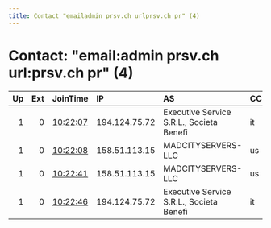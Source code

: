 ```yaml
---
title: Contact "emailadmin prsv.ch urlprsv.ch pr" (4)
---
```


# Contact: "email:admin prsv.ch url:prsv.ch pr" (4)

|   Up |   Ext | JoinTime                                                                                              | IP            | AS                                       | CC   |   ORp |   Dirp | OS    | Version   | Nickname   |   eFamMembers |
|-----:|------:|:------------------------------------------------------------------------------------------------------|:--------------|:-----------------------------------------|:-----|------:|-------:|:------|:----------|:-----------|--------------:|
|    1 |     0 | [10:22:07](https://nusenu.github.io/OrNetStats/w/relay/56F6103EA47A895E920394CBD31E68905D45CF4F.html) | 194.124.75.72 | Executive Service S.R.L., Societa Benefi | it   |  9000 |      0 | Linux | 0.4.7.12  | prsv       |            86 |
|    1 |     0 | [10:22:08](https://nusenu.github.io/OrNetStats/w/relay/A32D8608B6A390D44D120124010009364D4782C1.html) | 158.51.113.15 | MADCITYSERVERS-LLC                       | us   |  9000 |      0 | Linux | 0.4.7.12  | prsv       |            86 |
|    1 |     0 | [10:22:41](https://nusenu.github.io/OrNetStats/w/relay/6CC2913E1CF35CA56A8EAF3CC55B9FFAD28BD1FB.html) | 158.51.113.15 | MADCITYSERVERS-LLC                       | us   |  9100 |      0 | Linux | 0.4.7.12  | prsv       |            86 |
|    1 |     0 | [10:22:46](https://nusenu.github.io/OrNetStats/w/relay/210AAEFE7094154F272ACB9ECD5C472DA0424060.html) | 194.124.75.72 | Executive Service S.R.L., Societa Benefi | it   |  9100 |      0 | Linux | 0.4.7.12  | prsv       |            86 |
